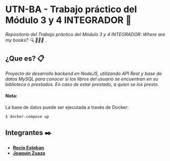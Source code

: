 # UTN-BA - Trabajo práctico del Módulo 3 y 4 INTEGRADOR 🚀

_Repositorio del Trabajo práctico del Módulo 3 y 4 INTEGRADOR: Where are my books? 🔍 📕📗📘 ._

## ¿Que es? 📋

_Proyecto de desarrollo backend en NodeJS, utilizando API Rest y base de datos MySQL para conocer si los libros del usuario se encuentran en su biblioteca o prestados. En caso de estar prestado, a quien se los presto._

#### Nota:

La base de datos puede ser ejecutada a través de Docker:

```ssh
$ docker-compose up
```

## Integrantes ✒️

- [**Rocío Esteban**](https://github.com/hrchioest)
- [**Joaquin Zuazo**](https://github.com/joaquinzuazo)

